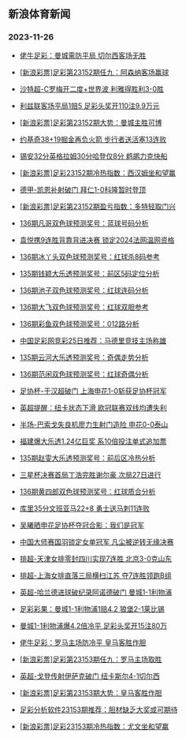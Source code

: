 ## 新浪体育新闻 
### 2023-11-26

+ [佬牛足彩：曼城需防平局 切尔西客场无胜](https://sports.sina.com.cn/l/2023-11-25/doc-imzvuzsy8231300.shtml)

+ [[新浪彩票]足彩第23152期任九：阿森纳客场赢球](https://sports.sina.com.cn/l/2023-11-25/doc-imzvurav6136561.shtml)

+ [沙特超-C罗梅开二度+世界波 利雅得胜利3-0胜](https://sports.sina.com.cn/global/others/2023-11-25/doc-imzvurce8451832.shtml)

+ [利兹联客场平局1赔5 足彩头奖开110注9.9万元](https://sports.sina.com.cn/l/2023-11-25/doc-imzvurce8444016.shtml)

+ [[新浪彩票]足彩第23152期大势：曼城主胜可博](https://sports.sina.com.cn/l/2023-11-25/doc-imzvurce8445035.shtml)

+ [约基奇38+19掘金再负火箭 步行者送活塞13连败](https://sports.sina.com.cn/basketball/nba/2023-11-25/doc-imzvuzst2716736.shtml)

+ [锡安32分英格拉姆30分哈登仅8分 鹈鹕力克快船](https://sports.sina.com.cn/basketball/nba/2023-11-25/doc-imzvvfyu3579783.shtml)

+ [[新浪彩票]足彩23152期冷热指数：西汉姆坐和望赢](https://sports.sina.com.cn/l/2023-11-25/doc-imzvurca3888319.shtml)

+ [德甲-凯恩补射破门 拜仁1-0科隆暂时登顶](https://sports.sina.com.cn/global/germany/2023-11-25/doc-imzvurav6145156.shtml)

+ [[新浪彩票]足彩第23152期盈亏指数：多特轻取门兴](https://sports.sina.com.cn/l/2023-11-25/doc-imzvurav6138053.shtml)

+ [136期凡哥双色球预测奖号：蓝球号码分析](https://sports.sina.com.cn/l/2023-11-25/doc-imzvssmv3780354.shtml)

+ [袁悦携9连胜背靠背进决赛 锁定2024法网温网资格](https://sports.sina.com.cn/tennis/atp/2023-11-25/doc-imzvvfyu3577683.shtml)

+ [136期冰丫头双色球预测奖号：红球杀8码参考](https://sports.sina.com.cn/l/2023-11-25/doc-imzvssmv3778869.shtml)

+ [135期钱颖大乐透预测奖号：前区5码定位分析](https://sports.sina.com.cn/l/2023-11-25/doc-imzvssmy4774913.shtml)

+ [136期池子双色球预测奖号：红球连码分析](https://sports.sina.com.cn/l/2023-11-25/doc-imzvssmv3779990.shtml)

+ [136期大飞双色球预测奖号：红球双胆参考](https://sports.sina.com.cn/l/2023-11-25/doc-imzvssmv3780144.shtml)

+ [136期彩鱼双色球预测奖号：012路分析](https://sports.sina.com.cn/l/2023-11-25/doc-imzvssmt7002530.shtml)

+ [中国足彩网竞彩25日推荐：马德里竞技主场称雄](https://sports.sina.com.cn/l/2023-11-25/doc-imzvttxq8891378.shtml)

+ [135期云河大乐透预测奖号：奇偶走势分析](https://sports.sina.com.cn/l/2023-11-25/doc-imzvssms5445661.shtml)

+ [136期范闲双色球预测奖号：红球奇偶分析](https://sports.sina.com.cn/l/2023-11-25/doc-imzvswtr6872519.shtml)

+ [足协杯-于汉超破门 上海申花1-0斩获足协杯冠军](https://sports.sina.com.cn/china/cfacup/2023-11-25/doc-imzvvsqt9509759.shtml)

+ [英超提醒：纽卡状态下滑 欧冠联赛双线均遭失利](https://sports.sina.com.cn/l/2023-11-25/doc-imzvttxn4332565.shtml)

+ [半场-巴索戈失良机廖力生射门造险 申花0-0泰山](https://sports.sina.com.cn/china/cfacup/2023-11-25/doc-imzvvnhv9629728.shtml)

+ [福建爆大乐透1.24亿巨奖 系10倍投注单式追加票](https://sports.sina.com.cn/l/2023-11-25/doc-imzvwcer6083074.shtml)

+ [135期赵雯大乐透预测奖号：前后区冷热分析](https://sports.sina.com.cn/l/2023-11-25/doc-imzvssms5446090.shtml)

+ [三星杯决赛首局丁浩完胜谢尔豪 次局27日进行](https://sports.sina.com.cn/go/2023-11-25/doc-imzvvnhs3464571.shtml)

+ [136期黄四郎双色球预测奖号：红球质合分析](https://sports.sina.com.cn/l/2023-11-25/doc-imzvswtt3650066.shtml)

+ [库里35分文班亚马22+8 勇士送马刺11连败](https://sports.sina.com.cn/basketball/nba/2023-11-25/doc-imzvvfyw8134354.shtml)

+ [吴曦晒申花足协杯夺冠合影：我们是冠军](https://sports.sina.com.cn/china/j/2023-11-25/doc-imzvvwwt6201256.shtml)

+ [中国大师赛国羽锁定女单冠军 凡尘被逆转无缘决赛](https://sports.sina.com.cn/others/badmin/2023-11-25/doc-imzvwcek3163018.shtml)

+ [排超-天津女排零封四川实现7连胜 北京3-0克山东](https://sports.sina.com.cn/others/volleyball/2023-11-25/doc-imzvvwwn3286733.shtml)

+ [排超-上海女排直落三局横扫江苏 夺7连胜领跑B组](https://sports.sina.com.cn/others/volleyball/2023-11-25/doc-imzvvnhp2519512.shtml)

+ [英超-哈兰德进球破纪录阿诺德破门 曼城1-1利物浦](https://sports.sina.com.cn/g/pl/2023-11-26/doc-imzvwyiy2708561.shtml)

+ [足彩彩果：曼城1-1利物浦1赔4.2 狼堡2-1莱比锡](https://sports.sina.com.cn/l/2023-11-26/doc-imzvwyiy2707201.shtml)

+ [曼城1-1利物浦爆4.2倍冷平 足彩头奖开15注80万](https://sports.sina.com.cn/l/2023-11-26/doc-imzvwyiy2707201.shtml)

+ [佬牛足彩：罗马主场防冷平  皇马客胜作胆](https://sports.sina.com.cn/l/2023-11-26/doc-imzvxerz8767722.shtml)

+ [[新浪彩票]足彩第23153期任九：罗马主场取胜](https://sports.sina.com.cn/l/2023-11-26/doc-imzvwyiy2708230.shtml)

+ [英超-戈登传射伊萨克破门 纽卡斯尔4-1切尔西](https://sports.sina.com.cn/g/pl/2023-11-26/doc-imzvwyka7267628.shtml)

+ [[新浪彩票]足彩第23153期大势：皇马客胜作胆](https://sports.sina.com.cn/l/2023-11-26/doc-imzvwyiy2707791.shtml)

+ [足彩分析软件23153期推荐：胆材缺乏大奖或可期待](https://sports.sina.com.cn/l/2023-11-26/doc-imzvwykc8877596.shtml)

+ [[新浪彩票]足彩23153期冷热指数：尤文坐和望赢](https://sports.sina.com.cn/l/2023-11-26/doc-imzvwyka7266763.shtml)

